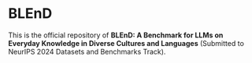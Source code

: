 # BLEnD

This is the official repository of **BLEnD: A Benchmark for LLMs on Everyday Knowledge in Diverse Cultures and Languages** (Submitted to NeurIPS 2024 Datasets and Benchmarks Track).

